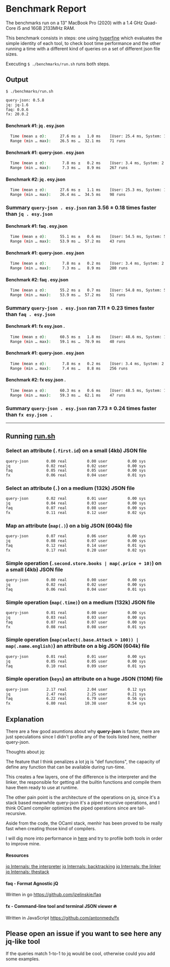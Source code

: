 # Benchmark Report
The benchmarks run on a 13" MacBook Pro (2020) with a 1.4 GHz Quad-Core i5 and 16GB 2133MHz RAM.

This benchmark consists in steps: one using [hyperfine](https://github.com/sharkdp/hyperfine) which evaluates the simple identity of each tool, to check boot time performance and the other running a time with a different kind of queries on a set of different json file sizes.

Executing `$ ./benchmarks/run.sh` runs both steps.

## Output

`$ ./benchmarks/run.sh`

```bash
query-json: 0.5.8
jq: jq-1.6
faq: 0.0.6
fx: 20.0.2
```

#### Benchmark #1: jq . esy.json
```bash
  Time (mean ± σ):      27.6 ms ±   1.0 ms    [User: 25.4 ms, System: 1.2 ms]
  Range (min … max):    26.5 ms …  32.1 ms    71 runs
```

#### Benchmark #1: query-json . esy.json
```bash
  Time (mean ± σ):       7.8 ms ±   0.2 ms    [User: 3.4 ms, System: 2.1 ms]
  Range (min … max):     7.3 ms …   8.9 ms    267 runs
```
#### Benchmark #2: jq . esy.json
```bash
  Time (mean ± σ):      27.6 ms ±   1.1 ms    [User: 25.3 ms, System: 1.2 ms]
  Range (min … max):    26.4 ms …  34.5 ms    98 runs
```
### **Summary** `query-json . esy.json` ran 3.56 ± 0.18 times faster than `jq . esy.json`

#### Benchmark #1: faq . esy.json
```bash
  Time (mean ± σ):      55.1 ms ±   0.6 ms    [User: 54.5 ms, System: 5.1 ms]
  Range (min … max):    53.9 ms …  57.2 ms    43 runs
```
#### Benchmark #1: query-json . esy.json
```bash
  Time (mean ± σ):       7.8 ms ±   0.2 ms    [User: 3.4 ms, System: 2.1 ms]
  Range (min … max):     7.3 ms …   8.9 ms    280 runs
```
#### Benchmark #2: faq . esy.json
```bash
  Time (mean ± σ):      55.2 ms ±   0.7 ms    [User: 54.8 ms, System: 5.2 ms]
  Range (min … max):    53.9 ms …  57.2 ms    51 runs
```
### **Summary** `query-json . esy.json` ran 7.11 ± 0.23 times faster than `faq . esy.json`

#### Benchmark #1: fx esy.json .
```bash
  Time (mean ± σ):      60.5 ms ±   1.8 ms    [User: 48.6 ms, System: 13.3 ms]
  Range (min … max):    59.1 ms …  70.9 ms    40 runs
```
#### Benchmark #1: query-json . esy.json
```bash
  Time (mean ± σ):       7.8 ms ±   0.2 ms    [User: 3.4 ms, System: 2.1 ms]
  Range (min … max):     7.4 ms …   8.8 ms    256 runs
```
#### Benchmark #2: fx esy.json .
```bash
  Time (mean ± σ):      60.3 ms ±   0.6 ms    [User: 48.5 ms, System: 12.9 ms]
  Range (min … max):    59.3 ms …  62.1 ms    47 runs
```
### **Summary** `query-json . esy.json` ran 7.73 ± 0.24 times faster than `fx esy.json .`

---

## Running [run.sh](./run.sh)

### Select an attribute (`.first.id`) on a small (4kb) JSON file
```bash
query-json        0.00 real         0.00 user         0.00 sys
jq                0.02 real         0.02 user         0.00 sys
faq               0.05 real         0.05 user         0.00 sys
fx                0.06 real         0.04 user         0.01 sys
```

### Select an attribute (`.`) on a medium (132k) JSON file
```bash
query-json        0.02 real         0.01 user         0.00 sys
jq                0.04 real         0.03 user         0.00 sys
faq               0.07 real         0.08 user         0.00 sys
fx                0.11 real         0.12 user         0.02 sys
```
### Map an attribute (`map(.)`) on a big JSON (604k) file
```bash
query-json        0.07 real         0.06 user         0.00 sys
jq                0.08 real         0.07 user         0.00 sys
faq               0.12 real         0.14 user         0.01 sys
fx                0.17 real         0.20 user         0.02 sys
```

### Simple operation (`.second.store.books | map(.price + 10)`) on a small (4kb) JSON file
```bash
query-json        0.00 real         0.00 user         0.00 sys
jq                0.02 real         0.02 user         0.00 sys
faq               0.06 real         0.04 user         0.01 sys
```

### Simple operation (`map(.time)`) on a medium (132k) JSON file
```bash
query-json        0.01 real         0.00 user         0.00 sys
jq                0.03 real         0.03 user         0.00 sys
faq               0.07 real         0.07 user         0.00 sys
fx                0.08 real         0.08 user         0.01 sys
```

### Simple operation (`map(select(.base.Attack > 100)) | map(.name.english)`) an attribute on a big JSON (604k) file
```bash
query-json        0.01 real         0.01 user         0.00 sys
jq                0.05 real         0.05 user         0.00 sys
faq               0.10 real         0.09 user         0.01 sys
```

### Simple operation (`keys`) an attribute on a huge JSON (110M) file
```bash
query-json        2.17 real         2.04 user         0.12 sys
jq                2.47 real         2.25 user         0.21 sys
faq               6.22 real         6.79 user         0.56 sys
fx                6.80 real        10.38 user         0.54 sys
```

## Explanation

There are a few good asumtions about why **query-json** is faster, there are just speculations since I didn't profile any of the tools listed here, neither query-json.

Thoughts about jq:

The feature that I think penalizes a lot jq is "def functions", the capacity of define any function that can be available during run-time.

This creates a few layers, one of the difference is the interpreter and the linker, the responsible for getting all the builtin functions and compile them have them ready to use at runtime.

The other pain point is the architecture of the operations on jq, since it's a stack based meanwhile query-json it's a piped recursive operations, and I think OCaml compiler optimizes the piped operations since are tail-recursive.

Aside from the code, the OCaml stack, menhir has been proved to be really fast when creating those kind of compilers.

I will dig more into performance in [here](https://github.com/davesnx/query-json/issues/7) and try to profile both tools in order to improve mine.

#### Resources
[jq Internals: the interpreter](https://github.com/stedolan/jq/wiki/Internals:-the-interpreter)
[jq Internals: backtracking](https://github.com/stedolan/jq/wiki/Internals:-backtracking)
[jq Internals: the linker](https://github.com/stedolan/jq/wiki/Internals:-the-linker)
[jq Internals: thestack](https://github.com/stedolan/jq/wiki/Internals:-the-stack)

#### faq - Format Agnostic jQ
Written in go
https://github.com/jzelinskie/faq

#### fx - Command-line tool and terminal JSON viewer 🔥
Written in JavaScript
https://github.com/antonmedv/fx

## Please open an issue if you want to see here any jq-like tool
If the queries match 1-to-1 to jq would be cool, otherwise could you add some examples.